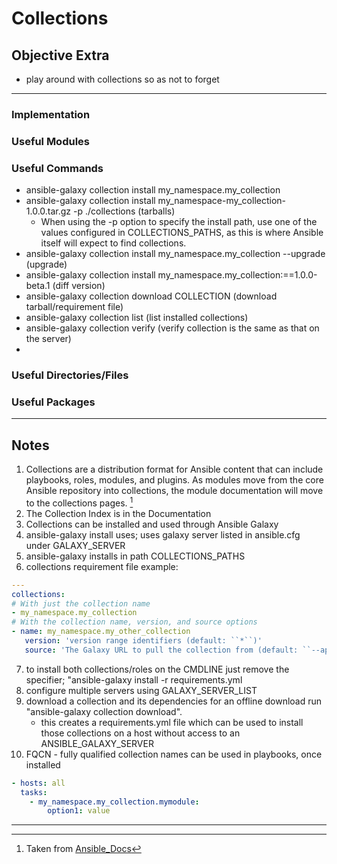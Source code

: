 # Collections

## Objective Extra
* play around with collections so as not to forget

---

### Implementation

### Useful Modules

### Useful Commands
* ansible-galaxy collection install my_namespace.my_collection
* ansible-galaxy collection install my_namespace-my_collection-1.0.0.tar.gz -p ./collections (tarballs)
	* When using the -p option to specify the install path, use one of the values configured in COLLECTIONS_PATHS, as this is where Ansible itself will expect to find collections.
* ansible-galaxy collection install my_namespace.my_collection --upgrade (upgrade)
* ansible-galaxy collection install my_namespace.my_collection:==1.0.0-beta.1 (diff version)
* ansible-galaxy collection download COLLECTION (download tarball/requirement file)
* ansible-galaxy collection list (list installed collections)
* ansible-galaxy collection verify (verify collection is the same as that on the server)
* 

### Useful Directories/Files

### Useful Packages

---

## Notes
1. Collections are a distribution format for Ansible content that can include playbooks, roles, modules, and plugins. As modules move from the core Ansible repository into collections, the module documentation will move to the collections pages. [^collections]
2. The Collection Index is in the Documentation
3. Collections can be installed and used through Ansible Galaxy
4. ansible-galaxy install uses; uses galaxy server listed in ansible.cfg under GALAXY_SERVER
5. ansible-galaxy installs in path COLLECTIONS_PATHS
6. collections requirement file example:

```yaml
---
collections:
# With just the collection name
- my_namespace.my_collection
# With the collection name, version, and source options
- name: my_namespace.my_other_collection
   version: 'version range identifiers (default: ``*``)'
   source: 'The Galaxy URL to pull the collection from (default: ``--api-server`` from cmdline)'
```

7. to install both collections/roles on the CMDLINE just remove the specifier; "ansible-galaxy install -r requirements.yml
8. configure multiple servers using GALAXY_SERVER_LIST
9. download a collection and its dependencies for an offline download run "ansible-galaxy collection download".
	* this creates a requirements.yml file which can be used to install those collections on a host without access to an ANSIBLE_GALAXY_SERVER
10. FQCN - fully qualified collection names can be used in playbooks, once installed

```yaml
- hosts: all
  tasks:
    - my_namespace.my_collection.mymodule:
        option1: value
```



---
[^collections]: Taken from [Ansible_Docs](https://docs.ansible.com/ansible/latest/user_guide/collections_using.html)
